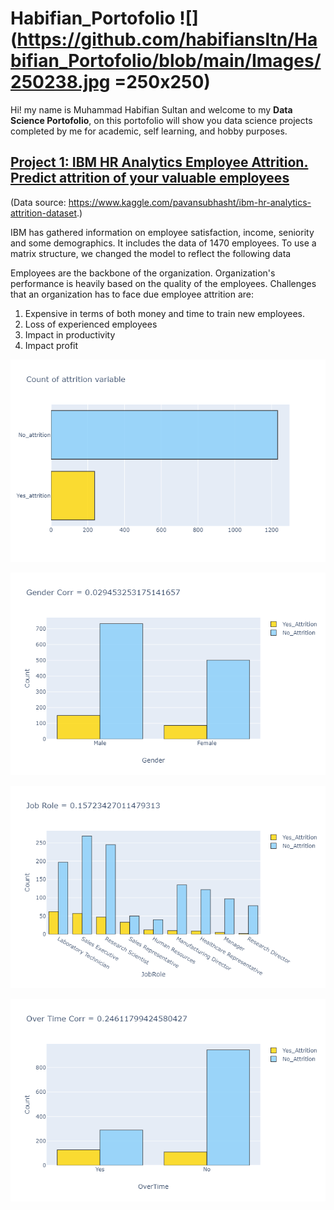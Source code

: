 # Habifian_Portofolio ![](https://github.com/habifiansltn/Habifian_Portofolio/blob/main/Images/250238.jpg =250x250)
Hi! my name is Muhammad Habifian Sultan and welcome to my **Data Science Portofolio**, on this portofolio will show you data science projects completed by me for academic, self learning, and hobby purposes.
## [Project 1: IBM HR Analytics Employee Attrition. Predict attrition of your valuable employees](https://github.com/habifiansltn/Fullname-Habifian-_Class-JCDSAH-_FinPro-) 
(Data source: https://www.kaggle.com/pavansubhasht/ibm-hr-analytics-attrition-dataset.)

IBM has gathered information on employee satisfaction, income, seniority and some demographics. It includes the data of 1470 employees. To use a matrix structure, we changed the model to reflect the following data<br>

Employees are the backbone of the organization. Organization's performance is heavily based on the quality of the employees. Challenges that an organization has to face due employee attrition are:

<ol>
<li>Expensive in terms of both money and time to train new employees.</li>
<li>Loss of experienced employees</li>
<li>Impact in productivity</li>
<li>Impact profit</li>
</ol>

![](https://github.com/habifiansltn/Habifian_Portofolio/blob/main/Images/Attrition.png)

![](https://github.com/habifiansltn/Habifian_Portofolio/blob/main/Images/Gender.png)

![](https://github.com/habifiansltn/Habifian_Portofolio/blob/main/Images/JobRole.png)

![](https://github.com/habifiansltn/Habifian_Portofolio/blob/main/Images/Overtime.png)

